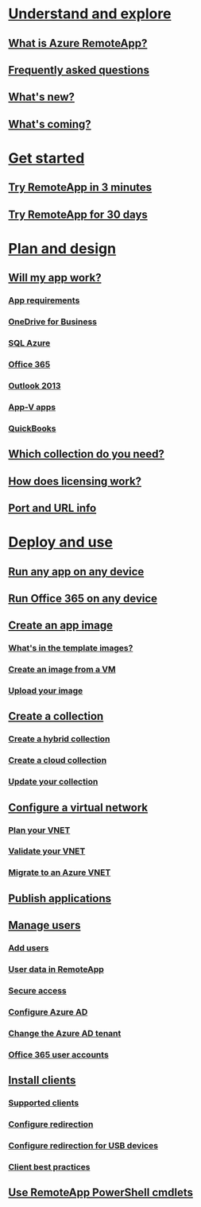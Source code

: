 # [Understand and explore](remoteapp-whatis.md)
## [What is Azure RemoteApp?](remoteapp-whatis.md)
## [Frequently asked questions](remoteapp-faq.md)
## [What's new?](remoteapp-whatsnew.md)
## [What's coming?](remoteapp-roadmap.md)
# [Get started](remoteapp-threeminutes.md)
## [Try RemoteApp in 3 minutes](remoteapp-threeminutes.md)
## [Try RemoteApp for 30 days](remoteapp-freetrial.md)
# [Plan and design](remoteapp-appreqs.md)
## [Will my app work?](remoteapp-appreqs.md)
### [App requirements](remoteapp-appreqs.md)
### [OneDrive for Business](remoteapp-onedrive.md)
### [SQL Azure](remoteapp-sql.md)
### [Office 365](remoteapp-o365.md)
### [Outlook 2013](remoteapp-outlook.md)
### [App-V apps](remoteapp-appv.md)
### [QuickBooks](remoteapp-quickbooks.md)
## [Which collection do you need?](remoteapp-collections.md)
## [How does licensing work?](remoteapp-licensing.md)
## [Port and URL info](remoteapp-ports.md)
# [Deploy and use](remoteapp-anyapp.md)
## [Run any app on any device](remoteapp-anyapp.md)
## [Run Office 365 on any device](remoteapp-tutorial-o365anywhere.md)
## [Create an app image](remoteapp-imageoptions.md)
### [What's in the template images?](remoteapp-images.md)
### [Create an image from a VM](remoteapp-image-on-azurevm.md)
### [Upload your image](remoteapp-uploadimage.md)
## [Create a collection](remoteapp-create-hybrid-deployment.md)
### [Create a hybrid collection](remoteapp-create-hybrid-deployment.md)
### [Create a cloud collection](remoteapp-create-cloud-deployment.md)
### [Update your collection](remoteapp-update.md)
## [Configure a virtual network](remoteapp-planvnet.md)
### [Plan your VNET](remoteapp-planvnet.md)
### [Validate your VNET](remoteapp-vnet.md)
### [Migrate to an Azure VNET](remoteapp-migratevnet.md)
## [Publish applications](remoteapp-publish.md)
## [Manage users](remoteapp-user.md)
### [Add users](remoteapp-user.md)
### [User data in RemoteApp](remoteapp-upd.md)
### [Secure access](remoteapp-secureaccess.md)
### [Configure Azure AD](remoteapp-ad.md)
### [Change the Azure AD tenant](remoteapp-changetenant.md)
### [Office 365 user accounts](remoteapp-o365user.md)
## [Install clients](remoteapp-clients.md)
### [Supported clients](remoteapp-clients.md)
### [Configure redirection](remoteapp-redirection.md)
### [Configure redirection for USB devices](remoteapp-usbredir.md)
### [Client best practices](remoteapp-clientbestpractices.md)
## [Use RemoteApp PowerShell cmdlets](remoteapp-tutorial-arawithpowershell.md)
